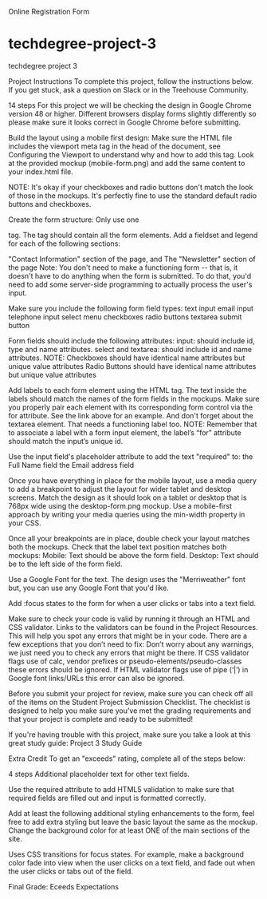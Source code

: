 Online Registration Form
# techdegree-project-3
 techdegree project 3


Project Instructions
To complete this project, follow the instructions below. If you get stuck, ask a question on Slack or in the Treehouse Community.

 14 steps
For this project we will be checking the design in Google Chrome version 48 or higher. Different browsers display forms slightly differently so please make sure it looks correct in Google Chrome before submitting.

Build the layout using a mobile first design:
Make sure the HTML file includes the viewport meta tag in the head of the document, see Configuring the Viewport to understand why and how to add this tag.
Look at the provided mockup (mobile-form.png) and add the same content to your index.html file.

NOTE: It's okay if your checkboxes and radio buttons don't match the look of those in the mockups. It's perfectly fine to use the standard default radio buttons and checkboxes.

Create the form structure:
Only use one <form> tag. The <form> tag should contain all the form elements. Add a fieldset and legend for each of the following sections:

"Contact Information" section of the page, and
The "Newsletter" section of the page
Note: You don't need to make a functioning form -- that is, it doesn't have to do anything when the form is submitted. To do that, you'd need to add some server-side programming to actually process the user's input.

Make sure you include the following form field types:
text input
email input
telephone input
select menu
checkboxes
radio buttons
textarea
submit button

Form fields should include the following attributes:
input: should include id, type and name attributes.
select and textarea: should include id and name attributes.
NOTE: Checkboxes should have identical name attributes but unique value attributes
Radio Buttons should have identical name attributes but unique value attributes

Add labels to each form element using the HTML <label> tag. The text inside the labels should match the names of the form fields in the mockups.
Make sure you properly pair each <label> element with its corresponding form control via the for attribute. See the link above for an example. And don't forget about the textarea element. That needs a functioning label too.
NOTE: Remember that to associate a label with a form input element, the label’s “for” attribute should match the input’s unique id.

Use the input field's placeholder attribute to add the text "required" to:
the Full Name field
the Email address field

Once you have everything in place for the mobile layout, use a media query to add a breakpoint to adjust the layout for wider tablet and desktop screens.
Match the design as it should look on a tablet or desktop that is 768px wide using the desktop-form.png mockup.
Use a mobile-first approach by writing your media queries using the min-width property in your CSS.

Once all your breakpoints are in place, double check your layout matches both the mockups.
Check that the label text position matches both mockups:
Mobile: Text should be above the form field.
Desktop: Text should be to the left side of the form field.

Use a Google Font for the text. The design uses the "Merriweather" font but, you can use any Google Font that you'd like.

Add :focus states to the form for when a user clicks or tabs into a text field.

Make sure to check your code is valid by running it through an HTML and CSS validator.
Links to the validators can be found in the Project Resources. This will help you spot any errors that might be in your code.
There are a few exceptions that you don’t need to fix:
Don’t worry about any warnings, we just need you to check any errors that might be there.
If CSS validator flags use of calc, vendor prefixes or pseudo-elements/pseudo-classes these errors should be ignored.
If HTML validator flags use of pipe (‘|’) in Google font links/URLs this error can also be ignored.

Before you submit your project for review, make sure you can check off all of the items on the Student Project Submission Checklist. The checklist is designed to help you make sure you’ve met the grading requirements and that your project is complete and ready to be submitted!

If you're having trouble with this project, make sure you take a look at this great study guide:
Project 3 Study Guide

Extra Credit
To get an "exceeds" rating, complete all of the steps below:

 4 steps
Additional placeholder text for other text fields.

Use the required attribute to add HTML5 validation to make sure that required fields are filled out and input is formatted correctly.

Add at least the following additional styling enhancements to the form, feel free to add extra styling but leave the basic layout the same as the mockup.
Change the background color for at least ONE of the main sections of the site.

Uses CSS transitions for focus states.
For example, make a background color fade into view when the user clicks on a text field, and fade out when the user clicks or tabs out of the field.
 
 Final Grade: Eceeds Expectations
